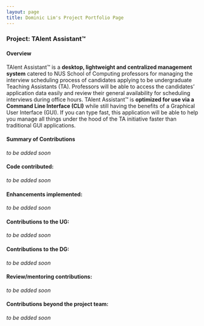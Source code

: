 ```yaml
---
layout: page
title: Dominic Lim's Project Portfolio Page
---
```


### Project: TAlent Assistant™

#### Overview ####
TAlent Assistant™ is a **desktop, lightweight and centralized management system** catered to NUS School of Computing professors for managing
the interview scheduling process of candidates applying to be undergraduate Teaching Assistants (TA).
Professors will be able to access the candidates’ application data easily and review their general availability for
scheduling interviews during office hours.
TAlent Assistant™ is **optimized for use via a Command Line Interface (CLI)** while still having the benefits of a
Graphical User Interface (GUI).
If you can type fast, this application will be able to help you manage all things under the hood of the TA initiative
faster than traditional GUI applications.

#### Summary of Contributions ####
_to be added soon_

#### Code contributed: ####
_to be added soon_

#### Enhancements implemented: ####
_to be added soon_

#### Contributions to the UG: ####
_to be added soon_

#### Contributions to the DG: ####
_to be added soon_

#### Review/mentoring contributions: ####
_to be added soon_

#### Contributions beyond the project team: ####
_to be added soon_
